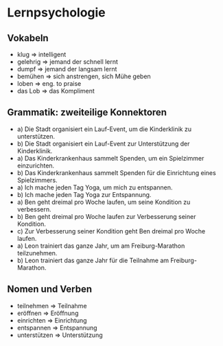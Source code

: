 # Lernpsychologie

## Vokabeln

- klug => intelligent
- gelehrig => jemand der schnell lernt
- dumpf => jemand der langsam lernt
- bemühen => sich anstrengen, sich Mühe geben
- loben => eng. to praise
- das Lob => das Kompliment

## Grammatik: zweiteilige Konnektoren

- a) Die Stadt organisiert ein Lauf-Event, um die Kinderklinik zu unterstützen.
- b) Die Stadt organisiert ein Lauf-Event zur Unterstützung der Kinderklinik.
- a) Das Kinderkrankenhaus sammelt Spenden, um ein Spielzimmer einzurichten.
- b) Das Kinderkrankenhaus sammelt Spenden für die Einrichtung eines Spielzimmers.
- a) Ich mache jeden Tag Yoga, um mich zu entspannen.
- b) Ich mache jeden Tag Yoga zur Entspannung.
- a) Ben geht dreimal pro Woche laufen, um seine Kondition zu verbessern.
- b) Ben geht dreimal pro Woche laufen zur Verbesserung seiner Kondition.
- c) Zur Verbesserung seiner Kondition geht Ben dreimal pro Woche laufen.
- a) Leon trainiert das ganze Jahr, um am Freiburg-Marathon teilzunehmen.
- b) Leon trainiert das ganze Jahr für die Teilnahme am Freiburg-Marathon.

## Nomen und Verben

- teilnehmen => Teilnahme
- eröffnen => Eröffnung
- einrichten => Einrichtung
- entspannen => Entspannung
- unterstützen => Unterstützung